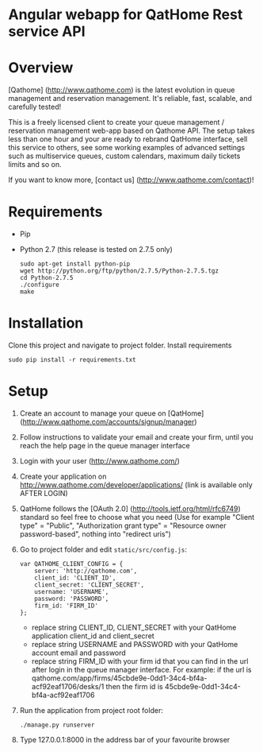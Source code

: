 # Angular webapp for QatHome Rest service API

# Overview

[Qathome] (http://www.qathome.com) is the latest evolution in queue management and reservation management. It's reliable, fast, scalable, and carefully tested!

This is a freely licensed client to create your queue management / reservation management web-app based on Qathome API. The setup takes less than one hour and your are ready to rebrand QatHome interface, sell this service to others, see some working examples of advanced settings such as multiservice queues, custom calendars, maximum daily tickets limits and so on. 

If you want to know more, [contact us] (http://www.qathome.com/contact)!

# Requirements

* Pip
* Python 2.7 (this release is tested on 2.7.5 only)

    ```
    sudo apt-get install python-pip
    wget http://python.org/ftp/python/2.7.5/Python-2.7.5.tgz
    cd Python-2.7.5
    ./configure
    make
    ```
    
# Installation

Clone this project and navigate to project folder. Install requirements

    sudo pip install -r requirements.txt

# Setup

1. Create an account to manage your queue on [QatHome] (http://www.qathome.com/accounts/signup/manager)
2. Follow instructions to validate your email and create your firm, until you reach the help page in the queue manager interface
3. Login with your user (http://www.qathome.com/)
4. Create your application on http://www.qathome.com/developer/applications/ (link is available only AFTER LOGIN)
5. QatHome follows the [OAuth 2.0] (http://tools.ietf.org/html/rfc6749) standard so feel free to choose what you need (Use for example "Client type" = "Public", "Authorization grant type" = "Resource owner password-based", nothing into "redirect uris")
6. Go to project folder and edit `static/src/config.js`:
    ```
    var QATHOME_CLIENT_CONFIG = {
        server: 'http://qathome.com',
        client_id: 'CLIENT_ID',
        client_secret: 'CLIENT_SECRET',
        username: 'USERNAME',
        password: 'PASSWORD',
        firm_id: 'FIRM_ID'
    };
    ```
    * replace string CLIENT_ID, CLIENT_SECRET with your QatHome application client_id and client_secret 
    * replace string USERNAME and PASSWORD with your QatHome account email and password
    * replace string FIRM_ID with your firm id that you can find in the url after login in the queue manager interface. For example: if the url is qathome.com/app/firms/45cbde9e-0dd1-34c4-bf4a-acf92eaf1706/desks/1 then the firm id is 45cbde9e-0dd1-34c4-bf4a-acf92eaf1706
    
7. Run the application from project root folder:
    ```
    ./manage.py runserver
    ```
    
8. Type 127.0.0.1:8000 in the address bar of your favourite browser
